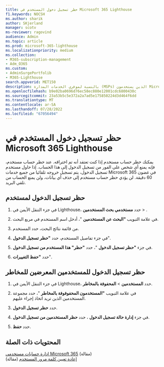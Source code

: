 ```yaml
---
title: حظر تسجيل دخول المستخدم في Microsoft 365 Lighthouse
f1.keywords: NOCSH
ms.author: sharik
author: SKjerland
manager: scotv
ms-reviewer: ragovind
audience: Admin
ms.topic: article
ms.prod: microsoft-365-lighthouse
ms.localizationpriority: medium
ms.collection:
- M365-subscription-management
- Adm_O365
ms.custom:
- AdminSurgePortfolib
- M365-Lighthouse
search.appverid: MET150
description: بالنسبة لموفري الخدمات المدارة (MSPs) الذين يستخدمون Microsoft 365 Lighthouse، تعرف على كيفية حظر حساب مستخدم إذا كنت تعتقد أنه تم اختراقه حتى لا يتمكن المستخدمون من تسجيل الدخول.
ms.openlocfilehash: b9e02ba0696d76ec58ec880e12001cdc6800430c
ms.sourcegitcommit: 23a53b5c5e372a2a7ad5e175850224d3d464f6dd
ms.translationtype: MT
ms.contentlocale: ar-SA
ms.lasthandoff: 07/28/2022
ms.locfileid: "67056494"
---
```

# <a name="block-user-sign-in-in-microsoft-365-lighthouse"></a>حظر تسجيل دخول المستخدم في Microsoft 365 Lighthouse

يمكنك حظر حساب مستخدم إذا كنت تعتقد أنه تم اختراقه. عند حظر حساب مستخدم، فإنه يمنع أي شخص على الفور من تسجيل الدخول إلى هذا الحساب. إذا حاول مستخدم تسجيل الدخول، يتم تسجيل خروجه تلقائيا من جميع خدمات Microsoft 365 في غضون 60 دقيقة. لن يؤدي حظر حساب مستخدم إلى حذف أي بيانات، ولن يمنع الحساب من تلقي البريد.

## <a name="block-sign-in-for-a-user"></a>حظر تسجيل الدخول لمستخدم

1. في جزء التنقل الأيمن في Lighthouse، حدد **مستخدمي بحث المستخدمين** > .

2. في علامة التبويب **"البحث عن المستخدمين** "، أدخل اسم المستخدم في مربع البحث.

3. من قائمة نتائج البحث، حدد المستخدم.

4. في جزء تفاصيل المستخدم، حدد **"حظر تسجيل الدخول**".

5. في جزء **"حظر تسجيل الدخول** "، حدد **"حظر" هذا المستخدم من تسجيل الدخول**.

6. حدد **"حفظ التغييرات**".

## <a name="block-sign-in-for-risky-users"></a>حظر تسجيل الدخول للمستخدمين المعرضين للمخاطر

1. في جزء التنقل الأيمن في Lighthouse، حدد **المستخدمين** > **المحفوفة بالمخاطر**.

2. في علامة التبويب **"المستخدمون المحفوفوفة بالمخاطر** "، حدد مجموعة المستخدمين الذين تريد اتخاذ إجراء عليهم.

3. حدد **حظر تسجيل الدخول**.

4. في جزء **إدارة حالة تسجيل الدخول** ، حدد **حظر المستخدمين من تسجيل الدخول**.

5. حدد **حفظ**.

## <a name="related-content"></a>المحتويات ذات الصلة

[إدارة حسابات مستخدمي Microsoft 365](../enterprise/manage-microsoft-365-accounts.md) (مقالة)\
[إعادة تعيين كلمة مرور المستخدم](m365-lighthouse-reset-user-password.md) (مقالة)
